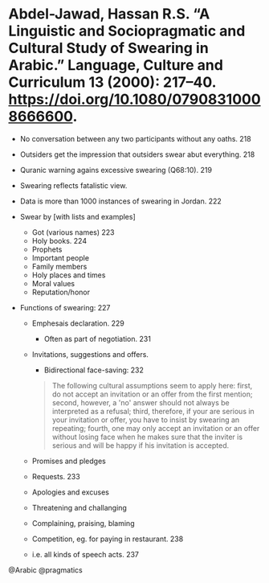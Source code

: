 # Abdel-Jawad, Hassan R.S. “A Linguistic and Sociopragmatic and Cultural Study of Swearing in Arabic.” Language, Culture and Curriculum 13 (2000): 217–40. https://doi.org/10.1080/07908310008666600.

- No conversation between any two participants without any oaths. 218

- Outsiders get the impression that outsiders swear abut everything. 218

- Quranic warning agains excessive swearing (Q68:10). 219

- Swearing reflects fatalistic view.

- Data is more than 1000 instances of swearing in Jordan. 222

- Swear by [with lists and examples]
  - Got (various names) 223
  - Holy books. 224
  - Prophets
  - Important people
  - Family members
  - Holy places and times
  - Moral values
  - Reputation/honor

- Functions of swearing: 227
  - Emphesais declaration. 229
    - Often as part of negotiation. 231
  - Invitations, suggestions and offers.
    - Bidirectional face-saving: 232

    > The following cultural assumptions seem to apply here: first, do not accept an invitation or an offer from the first mention; second, however, a 'no' answer should not always be interpreted as a refusal; third, therefore, if your are serious in your invitation or offer,  you have to insist by swearing an repeating; fourth, one may only accept an invitation or an offer without losing face when he makes sure that the inviter is serious and will be happy if his invitation is accepted.

  - Promises and pledges
  - Requests. 233
  - Apologies and excuses
  - Threatening and challanging
  - Complaining, praising, blaming
  - Competition, eg. for paying in restaurant. 238
  - i.e. all kinds of speech acts. 237

@Arabic
@pragmatics
